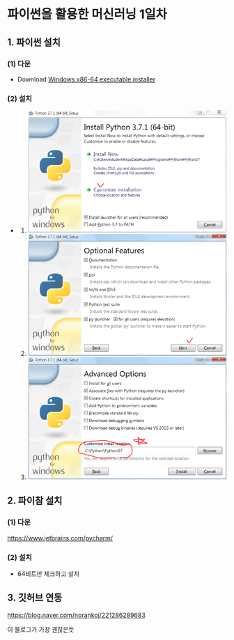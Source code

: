 # 파이썬을 활용한 머신러닝 1일차

## 1. 파이썬 설치

### (1) 다운

- Download [Windows x86-64 executable installer](https://www.python.org/ftp/python/3.7.1/python-3.7.1-amd64.exe)



### (2) 설치

- 1. ![1](./image/1-1.PNG)
  2. ![2](./image/1-2.PNG)
  3. ![3](./image/1-3.PNG)



## 2. 파이참 설치

### (1) 다운

https://www.jetbrains.com/pycharm/



### (2) 설치

- 64비트만 체크하고 설치



## 3. 깃허브 연동

https://blog.naver.com/norankoj/221286289683

이 블로그가 가장 괜찮은듯











